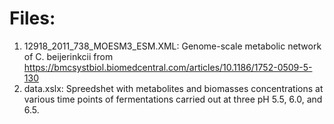 # Files:
1. 12918_2011_738_MOESM3_ESM.XML: Genome-scale metabolic network of C. beijerinkcii from https://bmcsystbiol.biomedcentral.com/articles/10.1186/1752-0509-5-130
2. data.xslx: Spreedshet with metabolites and biomasses concentrations at various time points of fermentations carried out at three pH 5.5, 6.0, and 6.5.

